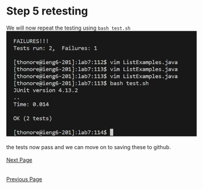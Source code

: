 # Step 5 retesting

We will now repeat the testing using `bash test.sh`   
![](lab4_5thPg.png)  
\
the tests now pass and we can move on to saving these to github.  
\
[Next Page](lab4_6thPG.md)  
\
\
[Previous Page](lab4_4thPG.md)
